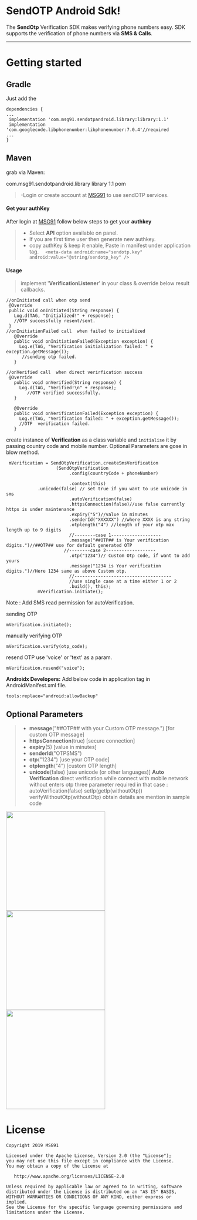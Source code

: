 



SendOTP Android Sdk!
===================


The  **SendOtp** Verification SDK makes verifying phone numbers easy. SDK supports the verification of phone numbers via **SMS & Calls**.

----------

Getting started
===============

Gradle
------

Just add the

    dependencies {
    ...
     implementation 'com.msg91.sendotpandroid.library:library:1.1'
     implementation 'com.googlecode.libphonenumber:libphonenumber:7.0.4'//required
    ...
    }
Maven
------
grab via Maven:

<dependency>
  <groupId>com.msg91.sendotpandroid.library</groupId>
  <artifactId>library</artifactId>
  <version>1.1</version>
  <type>pom</type>
</dependency>

> -Login or create account at [MSG91]([https://control.msg91.com/signup/sendotp](https://control.msg91.com/signup/sendotp)) to use sendOTP services.

#### <i class="icon-file"></i> Get your authKey

After login at [MSG91](https://control.msg91.com/) </i> follow below steps to get your **authkey**




> - Select **API** option available on panel.
> - If you are first time user then generate new authkey.
> - copy authKey & keep it enable, Paste in manifest under application tag.
> `  <meta-data
            android:name="sendotp.key"
            android:value="@string/sendotp_key" />`

#### <i class="icon-book"></i> Usage

>  implement '**VerificationListener**' in your class & override below result callbacks.

    //onInitiated call when otp send
     @Override
     public void onInitiated(String response) {
       Log.d(TAG, "Initialized!" + response);
       //OTP successfully resent/sent.
     }
    //onInitiationFailed call  when failed to initialized
	   @Override
	   public void onInitiationFailed(Exception exception) {
	     Log.e(TAG, "Verification initialization failed: " + exception.getMessage());
	      //sending otp failed.
	   }

    //onVerified call  when direct verirfication success
	 @Override
	   public void onVerified(String response) {
	     Log.d(TAG, "Verified!\n" + response);
	        //OTP verified successfully.
	   }

	   @Override
	   public void onVerificationFailed(Exception exception) {
	     Log.e(TAG, "Verification failed: " + exception.getMessage());
	     //OTP  verification failed.
	   }


create instance of **Verification** as a class variable and `initialise` it by passing country code and mobile number.
Optional Parameters are gose in blow method.

	 mVerification = SendOtpVerification.createSmsVerification
 	                   (SendOtpVerification
                            .config(countryCode + phoneNumber)

                            .context(this)
			    .unicode(false) // set true if you want to use unicode in sms
                            .autoVerification(false)
                            .httpsConnection(false)//use false currently https is under maintenance
                            .expiry("5")//value in minutes
                            .senderId("XXXXXX") //where XXXX is any string
                            .otplength("4") //length of your otp max length up to 9 digits
                            //--------case 1-------------------
                            .message("##OTP## is Your verification digits.")//##OTP## use for default generated OTP
                          //--------case 2-------------------
                            .otp("1234")// Custom Otp code, if want to add yours
                            .message("1234 is Your verification digits.")//Here 1234 same as above Custom otp.
                            //-------------------------------------
                            //use single case at a time either 1 or 2
                            .build(), this);
    	        mVerification.initiate();



Note : Add SMS read permission for autoVerification.

sending OTP

    mVerification.initiate();

manually verifying OTP

    mVerification.verify(otp_code);
resend OTP use 'voice' or 'text' as a param.

    mVerification.resend("voice");


**Androidx Developers:**
Add below code in application tag in AndroidManifest.xml file.

    tools:replace="android:allowBackup"

Optional Parameters
------
> - **message**("##OTP## with your Custom OTP message.") [for custom OTP message]
>- **httpsConnection**(true) [secure connection]
>- **expiry**(5) [value in minutes]
>- **senderId**("OTPSMS")
>- **otp**("1234") [use your OTP code]
>- **otplength**("4") [custom OTP length]
>- **unicode**(false) [use unicode (or other languages)]
>**Auto Verification** direct verification while connect with mobile network without enters otp
>three parameter required in that case :
>autoVerification(false)
>setIp(getIp(withoutOtp))
>verifyWithoutOtp(withoutOtp) obtain details are mention in sample code

<img src="https://user-images.githubusercontent.com/47854558/71350020-5c2d0d80-2596-11ea-8ba8-0bfca83b3602.png" width="270">    <img src="https://cloud.githubusercontent.com/assets/8371249/13195075/bcf7b6b2-d7cd-11e5-8e58-0a0c8e8849de.png" width="270">  <img src="https://cloud.githubusercontent.com/assets/8371249/13195074/bcf257f8-d7cd-11e5-970e-78ee034df112.png" width="270">

License
=======

    Copyright 2019 MSG91

    Licensed under the Apache License, Version 2.0 (the "License");
    you may not use this file except in compliance with the License.
    You may obtain a copy of the License at

       http://www.apache.org/licenses/LICENSE-2.0

    Unless required by applicable law or agreed to in writing, software
    distributed under the License is distributed on an "AS IS" BASIS,
    WITHOUT WARRANTIES OR CONDITIONS OF ANY KIND, either express or implied.
    See the License for the specific language governing permissions and
    limitations under the License.
